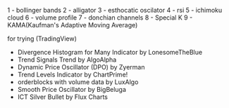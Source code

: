 
1 - bollinger bands
2 - alligator
3 - esthocatic oscilator
4 - rsi
5 - ichimoku cloud
6 - volume profile
7 - donchian channels
8 - Special K
9 - KAMA(Kaufman's Adaptive Moving Average)

 for trying (TradingView)
 - Divergence Histogram for Many Indicator by LonesomeTheBlue
 - Trend Signals Trend by AlgoAlpha
  - Dynamic Price Oscillator (DPO) by Zyerman
 - Trend Levels Indicator by ChartPrime! 
 - orderblocks with volume data by LuxAlgo
 - Smooth Price Oscillator by BigBeluga 
 - ICT Silver Bullet by Flux Charts